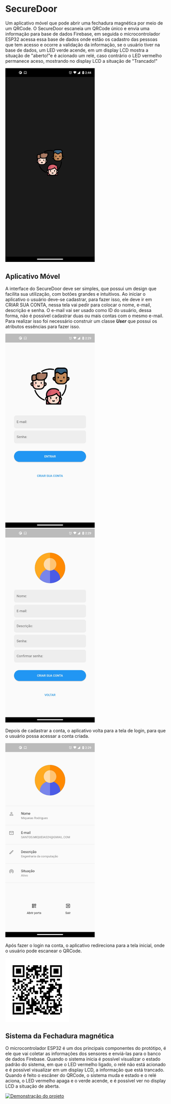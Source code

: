 # SecureDoor
Um aplicativo móvel que pode abrir uma fechadura magnética por meio de um QRCode. O SecureDoor escaneia um QRCode único e envia uma informação para base de dados Firebase, em seguida o microcontrolador ESP32 acessa essa base de dados onde estão os cadastro das pessoas que tem acesso e ocorre a validação da informação, se o usuário tiver na base de dados, um LED verde acende, em um display LCD mostra a situação de "aberto!"e é acionado um relé, caso contrário o LED vermelho permanece aceso, mostrando no display LCD a situação de "Trancado!"

<img src="https://github.com/miqueiasrodrigues/SecureDoor/blob/main/assets/images/0.jpeg" width="280">

## Aplicativo Móvel
A interface do SecureDoor deve ser simples, que possui um design que facilita sua utilização, com botões grandes e intuitivos. Ao iniciar o aplicativo o usuário deve-se
cadastrar, para fazer isso, ele deve ir em CRIAR SUA CONTA, nessa tela vai pedir para colocar o nome, e-mail, descrição e senha. O e-mail vai ser usado como ID do usuário,
dessa forma, não é possível cadastrar duas ou mais contas com o mesmo e-mail. Para realizar isso foi necessário construir um classe ***User*** que possui os atributos essências para fazer isso.

<img src="https://github.com/miqueiasrodrigues/SecureDoor/blob/main/assets/images/1.jpeg" width="280"> <img src="https://github.com/miqueiasrodrigues/SecureDoor/blob/main/assets/images/2.jpeg" width="280"> 

Depois de cadastrar a conta, o aplicativo volta para a tela de login, para que o usuário possa acessar a conta criada. 

<img src="https://github.com/miqueiasrodrigues/SecureDoor/blob/main/assets/images/3.jpeg" width="280">

Após fazer o login na conta, o aplicativo redireciona para a tela inicial, onde o usuário pode escanear o QRCode.

<img src="https://github.com/miqueiasrodrigues/SecureDoor/blob/main/assets/images/frame.png" width="200"> 


## Sistema da Fechadura magnética
O microcontrolador ESP32 é um dos principais componentes do protótipo, é ele que vai coletar as informações dos sensores e enviá-las para o banco de dados Firebase. Quando o sistema inicia é possível visualizar o estado padrão do sistema, em que o LED vermelho ligado, o relé não está acionado e é possível visualizar em um display LCD,
a informação que está trancado. Quando é feito o escâner do QRCode, o sistema muda e estado e o relé aciona,
o LED vermelho apaga e o verde acende, e é possível ver no display LCD a situação de aberta. 

[![Demonstração do projeto](https://img.youtube.com/vi/HN4Dl7bCTV0/maxresdefault.jpg)](https://youtu.be/HN4Dl7bCTV0)


